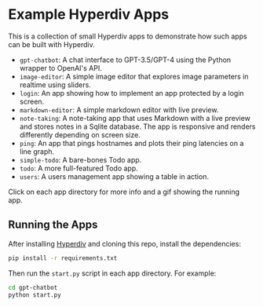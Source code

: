 # Example Hyperdiv Apps

This is a collection of small Hyperdiv apps to demonstrate how such apps can be built with Hyperdiv.

* `gpt-chatbot`: A chat interface to GPT-3.5/GPT-4 using the Python wrapper to OpenAI's API.
* `image-editor`: A simple image editor that explores image parameters in realtime using sliders.
* `login`: An app showing how to implement an app protected by a login screen.
* `markdown-editor`: A simple markdown editor with live preview.
* `note-taking`: A note-taking app that uses Markdown with a live preview and stores notes in a Sqlite database. The app is responsive and renders differently depending on screen size.
* `ping`: An app that pings hostnames and plots their ping latencies on a line graph.
* `simple-todo`: A bare-bones Todo app.
* `todo`: A more full-featured Todo app.
* `users`: A users management app showing a table in action.

Click on each app directory for more info and a gif showing the running app.

## Running the Apps

After installing [Hyperdiv](https://github.com/hyperdiv/hyperdiv) and cloning this repo, install the dependencies:

```sh
pip install -r requirements.txt
```

Then run the `start.py` script in each app directory. For example:
```sh
cd gpt-chatbot
python start.py
```
